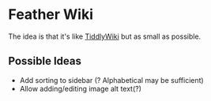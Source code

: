 # Feather Wiki

The idea is that it's like [TiddlyWiki](https://tiddlywiki.com) but as small as possible.

## Possible Ideas

- Add sorting to sidebar (? Alphabetical may be sufficient)
- Allow adding/editing image alt text(?)

